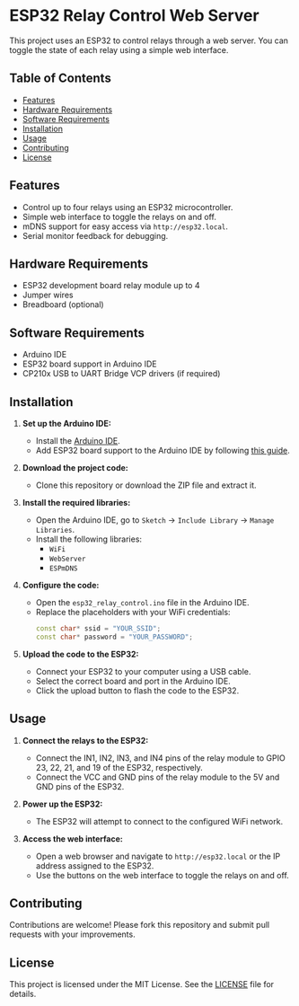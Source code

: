 # ESP32 Relay Control Web Server

This project uses an ESP32 to control relays through a web server. You can toggle the state of each relay using a simple web interface.

## Table of Contents

- [Features](#features)
- [Hardware Requirements](#hardware-requirements)
- [Software Requirements](#software-requirements)
- [Installation](#installation)
- [Usage](#usage)
- [Contributing](#contributing)
- [License](#license)

## Features

- Control up to four relays using an ESP32 microcontroller.
- Simple web interface to toggle the relays on and off.
- mDNS support for easy access via `http://esp32.local`.
- Serial monitor feedback for debugging.

## Hardware Requirements

- ESP32 development board
   relay module up to 4 
- Jumper wires
- Breadboard (optional)

## Software Requirements

- Arduino IDE
- ESP32 board support in Arduino IDE
- CP210x USB to UART Bridge VCP drivers (if required)

## Installation

1. **Set up the Arduino IDE:**
   - Install the [Arduino IDE](https://www.arduino.cc/en/software).
   - Add ESP32 board support to the Arduino IDE by following [this guide](https://docs.espressif.com/projects/arduino-esp32/en/latest/installing.html).

2. **Download the project code:**
   - Clone this repository or download the ZIP file and extract it.

3. **Install the required libraries:**
   - Open the Arduino IDE, go to `Sketch` -> `Include Library` -> `Manage Libraries`.
   - Install the following libraries:
     - `WiFi`
     - `WebServer`
     - `ESPmDNS`

4. **Configure the code:**
   - Open the `esp32_relay_control.ino` file in the Arduino IDE.
   - Replace the placeholders with your WiFi credentials:
     ```cpp
     const char* ssid = "YOUR_SSID";
     const char* password = "YOUR_PASSWORD";
     ```

5. **Upload the code to the ESP32:**
   - Connect your ESP32 to your computer using a USB cable.
   - Select the correct board and port in the Arduino IDE.
   - Click the upload button to flash the code to the ESP32.

## Usage

1. **Connect the relays to the ESP32:**
   - Connect the IN1, IN2, IN3, and IN4 pins of the relay module to GPIO 23, 22, 21, and 19 of the ESP32, respectively.
   - Connect the VCC and GND pins of the relay module to the 5V and GND pins of the ESP32.

2. **Power up the ESP32:**
   - The ESP32 will attempt to connect to the configured WiFi network.

3. **Access the web interface:**
   - Open a web browser and navigate to `http://esp32.local` or the IP address assigned to the ESP32.
   - Use the buttons on the web interface to toggle the relays on and off.

## Contributing

Contributions are welcome! Please fork this repository and submit pull requests with your improvements.

## License

This project is licensed under the MIT License. See the [LICENSE](LICENSE) file for details.
